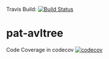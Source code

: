 Travis Build:
[![Build Status](https://app.travis-ci.com/dhondiapoorva/avltree-pat.svg?branch=master)](https://app.travis-ci.com/dhondiapoorva/avltree-pat)

# pat-avltree
Code Coverage in codecov
[![codecov](https://codecov.io/gh/dhondiapoorva/avltree-pat/branch/master/graph/badge.svg?token=BBA8ZVVZV3)](https://codecov.io/gh/dhondiapoorva/avltree-pat)
